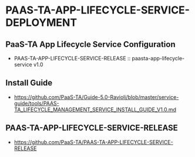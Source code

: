 # PAAS-TA-APP-LIFECYCLE-SERVICE-DEPLOYMENT

## PaaS-TA App Lifecycle Service Configuration
- PAAS-TA-APP-LIFECYCLE-SERVICE-RELEASE :: paasta-app-lifecycle-service v1.0

## Install Guide
- https://github.com/PaaS-TA/Guide-5.0-Ravioli/blob/master/service-guide/tools/PAAS-TA_LIFECYCLE_MANAGEMENT_SERVICE_INSTALL_GUIDE_V1.0.md

## PAAS-TA-APP-LIFECYCLE-SERVICE-RELEASE
- https://github.com/PaaS-TA/PAAS-TA-APP-LIFECYCLE-SERVICE-RELEASE
